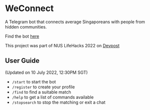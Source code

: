 # WeConnect

A Telegram bot that connects average Singaporeans with people from hidden communities.

Find the bot [here](https://t.me/WeConnect2u_bot)

This project was part of NUS LifeHacks 2022 on [Devpost](https://devpost.com/software/mad-up3ikg)

## User Guide

(Updated on 10 July 2022, 12:30PM SGT)
- `/start` to start the bot
- `/register` to create your profile
- `/find` to find a suitable match
- `/help` to get a list of commands available
- `/stopsearch` to stop the matching or exit a chat
